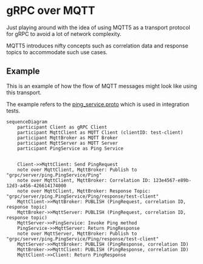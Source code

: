 # gRPC over MQTT

Just playing around with the idea of using MQTT5 as a transport protocol for gRPC to avoid a lot of network complexity.

MQTT5 introduces nifty concepts such as correlation data and response topics to accommodate such use cases.

## Example

This is an example of how the flow of MQTT messages might look like using this transport.

The example refers to the [ping_service.proto](src/intTest/proto/ping_service.proto) which is used in integration tests.

```mermaid
sequenceDiagram
    participant Client as gRPC Client
    participant MqttClient as MQTT Client (clientID: test-client)
    participant MqttBroker as MQTT Broker
    participant MqttServer as MQTT Server
    participant PingService as Ping Service


    Client->>MqttClient: Send PingRequest
    note over MqttClient, MqttBroker: Publish to "grpc/server/ping.PingService/Ping"
    note over MqttClient, MqttBroker: Correlation ID: 123e4567-e89b-12d3-a456-426614174000
    note over MqttClient, MqttBroker: Response Topic: "grpc/server/ping.PingService/Ping/response/test-client"
    MqttClient->>MqttBroker: PUBLISH (PingRequest, correlation ID, response topic)
    MqttBroker->>MqttServer: PUBLISH (PingRequest, correlation ID, response topic)
    MqttServer->>PingService: Invoke Ping method
    PingService->>MqttServer: Return PingResponse
    note over MqttServer, MqttBroker: Publish to "grpc/server/ping.PingService/Ping/response/test-client"
    MqttServer->>MqttBroker: PUBLISH (PingResponse, correlation ID)
    MqttBroker->>MqttClient: PUBLISH (PingResponse, correlation ID)
    MqttClient->>Client: Return PingResponse

```
